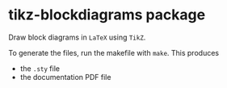 # tikz-blockdiagrams package

Draw block diagrams in `LaTeX` using `TikZ`.

To generate the files, run the makefile with `make`. This produces
* the `.sty` file
* the documentation PDF file
